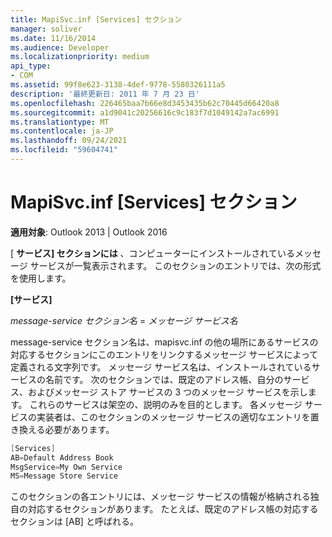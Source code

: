 ```yaml
---
title: MapiSvc.inf [Services] セクション
manager: soliver
ms.date: 11/16/2014
ms.audience: Developer
ms.localizationpriority: medium
api_type:
- COM
ms.assetid: 99f8e623-3138-4def-9778-5580326111a5
description: '最終更新日: 2011 年 7 月 23 日'
ms.openlocfilehash: 226465baa7b66e8d3453435b62c70445d66420a8
ms.sourcegitcommit: a1d9041c20256616c9c183f7d1049142a7ac6991
ms.translationtype: MT
ms.contentlocale: ja-JP
ms.lasthandoff: 09/24/2021
ms.locfileid: "59604741"
---
```

# <a name="mapisvcinf-services-section"></a>MapiSvc.inf [Services] セクション

  
  
**適用対象**: Outlook 2013 | Outlook 2016 
  
[ **サービス] セクションには** 、コンピューターにインストールされているメッセージ サービスが一覧表示されます。 このセクションのエントリでは、次の形式を使用します。 
  
 **[サービス]**
  
 _message-service セクション名_  =  _メッセージ サービス名_
  
message-service セクション名は、mapisvc.inf の他の場所にあるサービスの対応するセクションにこのエントリをリンクするメッセージ サービスによって定義される文字列です。 メッセージ サービス名は、インストールされているサービスの名前です。 次のセクションでは、既定のアドレス帳、自分のサービス、およびメッセージ ストア サービスの 3 つのメッセージ サービスを示します。 これらのサービスは架空の、説明のみを目的とします。 各メッセージ サービスの実装者は、このセクションのメッセージ サービスの適切なエントリを置き換える必要があります。
  
```cpp
[Services]
AB=Default Address Book
MsgService=My Own Service
MS=Message Store Service

```

このセクションの各エントリには、メッセージ サービスの情報が格納される独自の対応するセクションがあります。 たとえば、既定のアドレス帳の対応するセクションは [AB] と呼ばれる。
  

